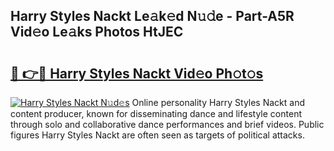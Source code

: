 ## Harry Styles Nackt Le𝚊k𝚎d N𝚞𝚍e - Part-A5R Vid𝚎o Le𝚊ks Photos HtJEC

# <h2><a href="http://fb1q9s.evod.top/?m=Harry+Styles+Nackt">🔗 👉🔴 Harry Styles Nackt Vid𝚎o Ph𝚘t𝚘s</a></h2>

[![Harry Styles Nackt N𝚞d𝚎s](https://i.imgur.com/8V9OHl7.gif)](http://fb1q9s.evod.top/?m=Harry+Styles+Nackt)
Online personality Harry Styles Nackt and content producer, known for disseminating dance and lifestyle content through solo and collaborative dance performances and brief videos. Public figures Harry Styles Nackt are often seen as targets of political attacks. 
